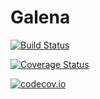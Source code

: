 # Galena

[![Build Status](https://travis-ci.org/ffreyer/Galena.jl.svg?branch=master)](https://travis-ci.org/ffreyer/Galena.jl)

[![Coverage Status](https://coveralls.io/repos/ffreyer/Galena.jl/badge.svg?branch=master&service=github)](https://coveralls.io/github/ffreyer/Galena.jl?branch=master)

[![codecov.io](http://codecov.io/github/ffreyer/Galena.jl/coverage.svg?branch=master)](http://codecov.io/github/ffreyer/Galena.jl?branch=master)
